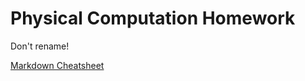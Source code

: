 # Physical Computation Homework

Don't rename!

[Markdown Cheatsheet](https://github.com/adam-p/markdown-here/wiki/Markdown-Cheatsheet)
